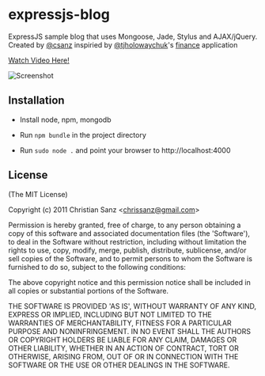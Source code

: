 # expressjs-blog

ExpressJS sample blog that uses Mongoose, Jade, Stylus and AJAX/jQuery. Created by [@csanz](htt://twitter.com/csanz) inspiried by [@tjholowaychuk](http://twitter.com/@tjholowaychuk)'s [finance](https://github.com/visionmedia/finance) application  

[Watch Video Here!](http://www.screenr.com/g59)

![Screenshot](https://github.com/csanz/expressjs-blog/raw/master/public/sample.png)

## Installation

- Install node, npm, mongodb

- Run `npm bundle` in the project directory

- Run `sudo node .` and point your browser to http://localhost:4000

## License 

(The MIT License)

Copyright (c) 2011 Christian Sanz &lt;chrissanz@gmail.com&gt;

Permission is hereby granted, free of charge, to any person obtaining
a copy of this software and associated documentation files (the
'Software'), to deal in the Software without restriction, including
without limitation the rights to use, copy, modify, merge, publish,
distribute, sublicense, and/or sell copies of the Software, and to
permit persons to whom the Software is furnished to do so, subject to
the following conditions:

The above copyright notice and this permission notice shall be
included in all copies or substantial portions of the Software.

THE SOFTWARE IS PROVIDED 'AS IS', WITHOUT WARRANTY OF ANY KIND,
EXPRESS OR IMPLIED, INCLUDING BUT NOT LIMITED TO THE WARRANTIES OF
MERCHANTABILITY, FITNESS FOR A PARTICULAR PURPOSE AND NONINFRINGEMENT.
IN NO EVENT SHALL THE AUTHORS OR COPYRIGHT HOLDERS BE LIABLE FOR ANY
CLAIM, DAMAGES OR OTHER LIABILITY, WHETHER IN AN ACTION OF CONTRACT,
TORT OR OTHERWISE, ARISING FROM, OUT OF OR IN CONNECTION WITH THE
SOFTWARE OR THE USE OR OTHER DEALINGS IN THE SOFTWARE.